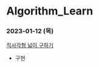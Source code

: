 # Algorithm_Learn
### 2023-01-12 (목)
[직사각형 넓이 구하기](https://school.programmers.co.kr/learn/courses/30/lessons/120860)
- 구현
